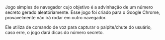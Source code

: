 Jogo simples de navegador cujo objetivo é a advinhação de um número secreto gerado aleatóriamente. Esse jogo foi criado para o Google Chrome, provavelmente não irá rodar em outro navegador.

Ele utiliza de comando de voz para capturar o palpite/chute do usuário, caso erre, o jogo dará dicas do número secreto.
